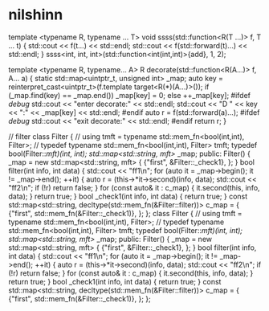 # nilshinn
template <typename R, typename ... T>
void ssss(std::function<R(T ...)> f, T ... t)
{
  std::cout << f(t...) << std::endl;
  std::cout << f(std::forward<T>(t)...) << std::endl;
}
ssss<int, int, int>(std::function<int(int,int)>{add}, 1, 2);

  template <typename R, typename... A>
  R decorate(std::function<R(A...)> f, A... a)
  {
    static std::map<uintptr_t, unsigned int> _map;
    auto key = reinterpret_cast<uintptr_t>(f.template target<R(*)(A...)>());
    if (_map.find(key) == _map.end()) _map[key] = 0;
    else ++_map[key];
    #ifdef _debug_
    std::cout << "enter decorate:" << std::endl;
    std::cout << "D " << key << ":" << _map[key] << std::endl;
    #endif
    auto r = f(std::forward<A>(a)...);
    #ifdef _debug_
    std::cout << "exit decorate:" << std::endl;
    #endif
    return r;
  }

// filter
class Filter {
// using tmft = typename std::mem_fn<bool(int,int), Filter>;
// typedef typename std::mem_fn<bool(int,int), Filter> tmft;
typedef bool(Filter::*mft)(int, int);
std::map<std::string, mft>* _map;
public:
  Filter() {
    _map = new std::map<std::string, mft> {
     {"first", &Filter::_check1},
    };
  }
  bool filter(int info, int data) {
    std::cout << "ff1\n";
    for (auto it = _map->begin(); it != _map->end(); ++it) {
      auto r = (this->*it->second)(info, data);
      std::cout << "ff2\n";
      if (!r) return false;
    }
    for (const auto& it : c_map) {
      it.second(this, info, data);
    }
    return true;
  }
  bool _check1(int info, int data) {
    return true;
  }
const std::map<std::string, decltype(std::mem_fn(&Filter::filter))> c_map = {
{"first", std::mem_fn(&Filter::_check1)},
};
};
class Filter {
// using tmft = typename std::mem_fn<bool(int,int), Filter>;
// typedef typename std::mem_fn<bool(int,int), Filter> tmft;
typedef bool(Filter::*mft)(int, int);
std::map<std::string, mft>* _map;
public:
  Filter() {
    _map = new std::map<std::string, mft> {
     {"first", &Filter::_check1},
    };
  }
  bool filter(int info, int data) {
    std::cout << "ff1\n";
    for (auto it = _map->begin(); it != _map->end(); ++it) {
      auto r = (this->*it->second)(info, data);
      std::cout << "ff2\n";
      if (!r) return false;
    }
    for (const auto& it : c_map) {
      it.second(this, info, data);
    }
    return true;
  }
  bool _check1(int info, int data) {
    return true;
  }
const std::map<std::string, decltype(std::mem_fn(&Filter::filter))> c_map = {
{"first", std::mem_fn(&Filter::_check1)},
};
};
